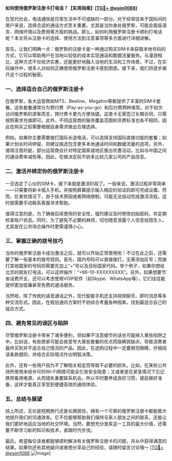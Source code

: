 **如何使用俄罗斯注册卡打电话？【实用指南】[[TG💪+ @esim1088](https://t.me/s/esim1088)]**

在现代社会，电话通信是日常生活中不可或缺的一部分。对于经常往来于国际间的用户来说，选择合适的通话方式至关重要。尤其是当你身处俄罗斯，可能会面临语言、网络环境以及费用等方面的挑战。那么，如何利用俄罗斯注册卡顺利打电话呢？本文将从注册卡的选择、使用方法到注意事项等多方面进行详细讲解。

首先，让我们明确一点：俄罗斯的注册卡是一种通过购买SIM卡来获取本地号码的方式，它可以帮助用户在当地以较低的成本实现通话和数据流量服务。与漫游相比，这种方式不仅经济实惠，还能更好地融入当地的生活和工作场景。不过，在实际操作中，很多人对如何正确使用俄罗斯注册卡感到困惑。接下来，我们将逐步揭开这个过程的秘密。

### 一、选择适合自己的俄罗斯注册卡

在俄罗斯，各大运营商如MTS、Beeline、Megafon等都提供了丰富的SIM卡套餐。这些套餐通常分为预付费（Pay-as-you-go）和后付费两种类型。对于初次访问俄罗斯的游客而言，预付费卡更为方便快捷。这类卡无需签订长期合同，只需按照需求充值即可。此外，不同运营商的服务覆盖范围和资费标准也各不相同，因此在购买之前需要根据自身需求做出合理选择。

例如，如果你主要需要拨打国际长途电话，可以选择支持国际直拨功能的套餐；如果计划长时间停留，则建议挑选包含更多本地通话时间和数据流量的选项。另外，值得注意的是，部分运营商会针对特定国家或地区推出优惠活动，比如与中国之间的通话费率减免等。因此，在做决定前不妨多比较几家公司的产品信息。

### 二、激活并绑定你的俄罗斯注册卡

一旦选定了心仪的SIM卡，接下来就是激活阶段了。一般来说，激活过程非常简单——只需要将新卡插入手机，并按照屏幕提示输入相应的验证码即可完成设置。然而，在某些情况下，由于技术原因或者网络限制，可能无法自动完成激活流程。这时就需要手动联系客服寻求帮助。

值得注意的是，为了确保后续使用的安全性，强烈建议及时修改初始密码，并定期检查账户状态。同时，为了避免不必要的麻烦，切勿随意泄露个人信息给陌生人，尤其是在公共场合操作时更需谨慎小心。

### 三、掌握正确的拨号技巧

当你的俄罗斯注册卡成功激活之后，就可以开始正常使用啦！不过在此之前，还需要了解一些基本的拨号规则。首先，国内号码可以直接拨打，无需添加区号；而拨打其他国家的号码则需要先加上“+”号以及目标国家代码。举个例子，如果你想给北京的朋友打电话，可以这样操作：“+86-10-XXXXXXXXX”。另外，如果想要节省话费开支，还可以考虑使用VOIP软件（如Skype、WhatsApp等），它们往往能提供更加低廉甚至免费的通话服务。

当然啦，除了传统的语音通话之外，现代智能手机还支持视频聊天、即时消息等多种交流形式。因此，在规划通讯方案时不妨综合考量各种因素，找到最适合自己的组合方式。

### 四、避免常见的误区与陷阱

尽管俄罗斯注册卡带来了诸多便利，但如果不注意细节的话也可能掉入某些陷阱之中。比如说，有些商家可能会故意夸大某些套餐的优点而隐瞒其缺点，导致消费者最终买到并不适合自己情况的产品。因此，在选购过程中一定要擦亮眼睛，仔细阅读条款细则，并结合实际情况作出明智决策。

此外，还有一些用户因为不了解相关规定而导致不必要的损失。比如，在某些公共场所使用未经许可的Wi-Fi网络可能会引发安全隐患；又或者是在紧急情况下忘记携带备用电源，从而错失重要联系机会。所以平时要养成良好习惯，提前做好准备，这样才能真正享受到便捷高效的通信体验。

### 五、总结与展望

综上所述，无论是短期旅行还是长期居住，拥有一个可靠的俄罗斯注册卡都能极大地提升我们的沟通效率。它不仅能够帮助我们保持与家人朋友之间的联系，还能让我们更好地适应当地的社交环境。当然，要想充分发挥这一工具的最大价值，还需要不断学习新的知识和技术，紧跟时代步伐。

最后，希望每位读者都能够顺利解决有关俄罗斯注册卡的问题，并从中获得满意的结果。如果你还有其他疑问或者想分享自己的经验，请随时留言讨论哦～ [[TG💪+ @esim1088](https://t.me/s/esim1088) ![Image](https://i.postimg.cc/4NQfJmqS/Snipaste-2025-05-13-00-14-12.png)]